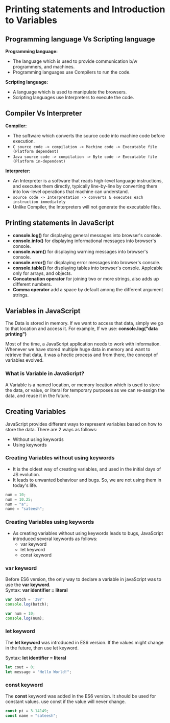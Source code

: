 # Printing statements and Introduction to Variables

## Programming language Vs Scripting language

**Programming language:**

- The language which is used to provide communication b/w programmers, and machines.
- Programming languages use Compilers to run the code.
  
**Scripting language:**

- A language which is used to manipulate the browsers.
- Scripting languages use Interpreters to execute the code.

## Compiler Vs Interpreter

**Compiler:**

- The software which converts the source code into machine code before execution.
- ```C source code -> compilation -> Machine code -> Executable file (Platform dependent)```
- ```Java source code -> compilation -> Byte code -> Executable file (Platform in-dependent)```
  
**Interpreter:**

- An Interpreter is a software that reads high-level language instructions, and executes them directly, typically line-by-line by converting them into low-level operations that machine can understand.
- ```source code -> Interpretation -> converts & executes each instruction immediately```
- Unlike Compiler, the Interpreters will not generate the executable files.
  
## Printing statements in JavaScript

- **console.log()** for displaying general messages into browser's console.
- **console.info()** for displaying informational messages into browser's console.
- **console.warn()** for displaying warning messages into browser's console.
- **console.error()** for displaying error messages into browser's console.
- **console.table()** for displaying tables into browser's console. Applcable only for arrays, and objects.
- **Concatenation operator** for joining two or more strings, also adds up different numbers.
- **Comma operator** add a space by default among the different argument strings.

## Variables in JavaScript

The Data is stored in memory. If we want to access that data, simply we go to that location and access it.
For example, If we use: **console.log("data printing")**<br/>

Most of the time, a JavaScript application needs to work with information. Whenever we have stored multiple huge data in memory and want to retrieve that data, it was a hectic process and from there, the concept of variables evolved.  

### What is Variable in JavaScript?

A Variable is a named location, or memory location which is used to store the data, or value, or literal for temporary purposes as we can re-assign the data, and reuse it in the future.

## Creating Variables

JavaScript provides different ways to represent variables based on how to store the data. There are 2 ways as follows:

- Without using keywords
- Using keywords
  
### Creating Variables without using keywords

- It is the oldest way of creating variables, and used in the initial days of JS evolution.
- It leads to unwanted behaviour and bugs. So, we are not using them in today's life.
  
```javascript
num = 10; 
num = 10.25;
num = "a";
name = "sateesh";
```

### Creating Variables using keywords

- As creating variables without using keywords leads to bugs, JavaScript introduced several keywords as follows:
  - var keyword
  - let keyword
  - const keyword
  
### var keyword

Before ES6 version, the only way to declare a variable in javaScript was to use the **var keyword**.  
Syntax: **var identifier = literal**

```javascript
var batch = '39r'
console.log(batch);

var num = 10;
console.log(num);
```
  
### let keyword

The **let keyword** was introduced in ES6 version. If the values might change in the future, then use let keyword.  

Syntax: **let identifier = literal**

```javascript
let cout = 0; 
let message = "Hello World!"; 
```

### const keyword

The **const** keyword was added in the ES6 version. It should be used for constant values. use const if the value will never change.

```javascript
const pi = 3.14149;
const name = "sateesh";
```
